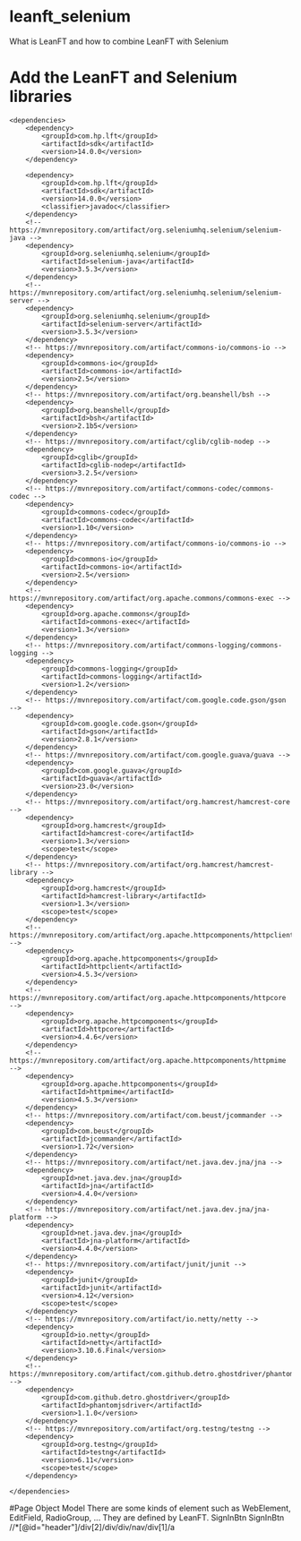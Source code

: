 # leanft_selenium
What is LeanFT and how to combine LeanFT with Selenium
# Add the LeanFT and Selenium libraries 

    <dependencies>
        <dependency>
            <groupId>com.hp.lft</groupId>
            <artifactId>sdk</artifactId>
            <version>14.0.0</version>
        </dependency>

        <dependency>
            <groupId>com.hp.lft</groupId>
            <artifactId>sdk</artifactId>
            <version>14.0.0</version>
            <classifier>javadoc</classifier>
        </dependency>
        <!-- https://mvnrepository.com/artifact/org.seleniumhq.selenium/selenium-java -->
        <dependency>
            <groupId>org.seleniumhq.selenium</groupId>
            <artifactId>selenium-java</artifactId>
            <version>3.5.3</version>
        </dependency>
        <!-- https://mvnrepository.com/artifact/org.seleniumhq.selenium/selenium-server -->
        <dependency>
            <groupId>org.seleniumhq.selenium</groupId>
            <artifactId>selenium-server</artifactId>
            <version>3.5.3</version>
        </dependency>
        <!-- https://mvnrepository.com/artifact/commons-io/commons-io -->
        <dependency>
            <groupId>commons-io</groupId>
            <artifactId>commons-io</artifactId>
            <version>2.5</version>
        </dependency>
        <!-- https://mvnrepository.com/artifact/org.beanshell/bsh -->
        <dependency>
            <groupId>org.beanshell</groupId>
            <artifactId>bsh</artifactId>
            <version>2.1b5</version>
        </dependency>
        <!-- https://mvnrepository.com/artifact/cglib/cglib-nodep -->
        <dependency>
            <groupId>cglib</groupId>
            <artifactId>cglib-nodep</artifactId>
            <version>3.2.5</version>
        </dependency>
        <!-- https://mvnrepository.com/artifact/commons-codec/commons-codec -->
        <dependency>
            <groupId>commons-codec</groupId>
            <artifactId>commons-codec</artifactId>
            <version>1.10</version>
        </dependency>
        <!-- https://mvnrepository.com/artifact/commons-io/commons-io -->
        <dependency>
            <groupId>commons-io</groupId>
            <artifactId>commons-io</artifactId>
            <version>2.5</version>
        </dependency>
        <!-- https://mvnrepository.com/artifact/org.apache.commons/commons-exec -->
        <dependency>
            <groupId>org.apache.commons</groupId>
            <artifactId>commons-exec</artifactId>
            <version>1.3</version>
        </dependency>
        <!-- https://mvnrepository.com/artifact/commons-logging/commons-logging -->
        <dependency>
            <groupId>commons-logging</groupId>
            <artifactId>commons-logging</artifactId>
            <version>1.2</version>
        </dependency>
        <!-- https://mvnrepository.com/artifact/com.google.code.gson/gson -->
        <dependency>
            <groupId>com.google.code.gson</groupId>
            <artifactId>gson</artifactId>
            <version>2.8.1</version>
        </dependency>
        <!-- https://mvnrepository.com/artifact/com.google.guava/guava -->
        <dependency>
            <groupId>com.google.guava</groupId>
            <artifactId>guava</artifactId>
            <version>23.0</version>
        </dependency>
        <!-- https://mvnrepository.com/artifact/org.hamcrest/hamcrest-core -->
        <dependency>
            <groupId>org.hamcrest</groupId>
            <artifactId>hamcrest-core</artifactId>
            <version>1.3</version>
            <scope>test</scope>
        </dependency>
        <!-- https://mvnrepository.com/artifact/org.hamcrest/hamcrest-library -->
        <dependency>
            <groupId>org.hamcrest</groupId>
            <artifactId>hamcrest-library</artifactId>
            <version>1.3</version>
            <scope>test</scope>
        </dependency>
        <!-- https://mvnrepository.com/artifact/org.apache.httpcomponents/httpclient -->
        <dependency>
            <groupId>org.apache.httpcomponents</groupId>
            <artifactId>httpclient</artifactId>
            <version>4.5.3</version>
        </dependency>
        <!-- https://mvnrepository.com/artifact/org.apache.httpcomponents/httpcore -->
        <dependency>
            <groupId>org.apache.httpcomponents</groupId>
            <artifactId>httpcore</artifactId>
            <version>4.4.6</version>
        </dependency>
        <!-- https://mvnrepository.com/artifact/org.apache.httpcomponents/httpmime -->
        <dependency>
            <groupId>org.apache.httpcomponents</groupId>
            <artifactId>httpmime</artifactId>
            <version>4.5.3</version>
        </dependency>
        <!-- https://mvnrepository.com/artifact/com.beust/jcommander -->
        <dependency>
            <groupId>com.beust</groupId>
            <artifactId>jcommander</artifactId>
            <version>1.72</version>
        </dependency>
        <!-- https://mvnrepository.com/artifact/net.java.dev.jna/jna -->
        <dependency>
            <groupId>net.java.dev.jna</groupId>
            <artifactId>jna</artifactId>
            <version>4.4.0</version>
        </dependency>
        <!-- https://mvnrepository.com/artifact/net.java.dev.jna/jna-platform -->
        <dependency>
            <groupId>net.java.dev.jna</groupId>
            <artifactId>jna-platform</artifactId>
            <version>4.4.0</version>
        </dependency>
        <!-- https://mvnrepository.com/artifact/junit/junit -->
        <dependency>
            <groupId>junit</groupId>
            <artifactId>junit</artifactId>
            <version>4.12</version>
            <scope>test</scope>
        </dependency>
        <!-- https://mvnrepository.com/artifact/io.netty/netty -->
        <dependency>
            <groupId>io.netty</groupId>
            <artifactId>netty</artifactId>
            <version>3.10.6.Final</version>
        </dependency>
        <!-- https://mvnrepository.com/artifact/com.github.detro.ghostdriver/phantomjsdriver -->
        <dependency>
            <groupId>com.github.detro.ghostdriver</groupId>
            <artifactId>phantomjsdriver</artifactId>
            <version>1.1.0</version>
        </dependency>
        <!-- https://mvnrepository.com/artifact/org.testng/testng -->
        <dependency>
            <groupId>org.testng</groupId>
            <artifactId>testng</artifactId>
            <version>6.11</version>
            <scope>test</scope>
        </dependency>

    </dependencies>

#Page Object Model
There are some kinds of element such as WebElement, EditField, RadioGroup, ... They are defined by LeanFT. 
<object type="WebElement" technology="Web">
                    <name>SignInBtn</name>
                    <codeName>SignInBtn</codeName>
                    <identification>
                        <properties>
                            <property name="XPath" type="string" isRegExp="false">//*[@id="header"]/div[2]/div/div/nav/div[1]/a</property>
                        </properties>
                    </identification>
                </object>
